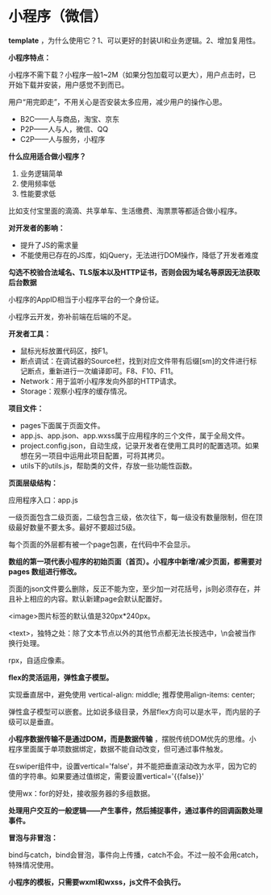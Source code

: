 # 小程序（微信）

**template** ，为什么使用它？1、可以更好的封装UI和业务逻辑。2、增加复用性。

**小程序特点：**

小程序不需下载？小程序一般1~2M（如果分包加载可以更大），用户点击时，已开始下载并安装，用户感觉不到而已。

用户“用完即走”，不用关心是否安装太多应用，减少用户的操作心思。

- B2C——人与商品，淘宝、京东
- P2P——人与人，微信、QQ
- C2P——人与服务，小程序

**什么应用适合做小程序？**

1. 业务逻辑简单
2. 使用频率低
3. 性能要求低

比如支付宝里面的滴滴、共享单车、生活缴费、淘票票等都适合做小程序。

**对开发者的影响：**

- 提升了JS的需求量
- 不能使用已存在的JS库，如jQuery，无法进行DOM操作，降低了开发者难度

**勾选不校验合法域名、TLS版本以及HTTP证书，否则会因为域名等原因无法获取后台数据**

小程序的AppID相当于小程序平台的一个身份证。

小程序云开发，弥补前端在后端的不足。

**开发者工具：**

- 鼠标光标放置代码区，按F1。
- 断点调试：在调试器的Source栏，找到对应文件带有后缀[sm]的文件进行标记断点，重新进行一次编译即可。F8、F10、F11。
- Network：用于监听小程序发向外部的HTTP请求。
- Storage：观察小程序的缓存情况。

**项目文件：**

- pages下面属于页面文件。
- app.js、app.json、app.wxss属于应用程序的三个文件，属于全局文件。
- project.config.json，自动生成，记录开发者在使用工具时的配置选项。如果想在另一项目中运用此项目配置，可将其拷贝。
- utils下的utils.js，帮助类的文件，存放一些功能性函数。

**页面层级结构：**

应用程序入口：app.js

一级页面包含二级页面，二级包含三级，依次往下，每一级没有数量限制，但在顶级最好数量不要太多。最好不要超过5级。

每个页面的外层都有被一个page包裹，在代码中不会显示。

**数组的第一项代表小程序的初始页面（首页）。小程序中新增/减少页面，都需要对 pages 数组进行修改。**

页面的json文件要么删除，反正不能为空，至少加一对花括号，js则必须存在，并且补上相应的内容。默认新建page会默认配置好。

\<image>图片标签的默认值是320px*240px。

\<text>，独特之处：除了文本节点以外的其他节点都无法长按选中，\n会被当作换行处理。

rpx，自适应像素。

**flex的灵活运用，弹性盒子模型。**

实现垂直居中，避免使用  vertical-align: middle; 推荐使用align-items: center;

弹性盒子模型可以嵌套。比如说多级目录，外层flex方向可以是水平，而内层的子级可以是垂直。

**小程序数据传输不是通过DOM，而是数据传输** ，摆脱传统DOM优先的思维。小程序里面属于单项数据绑定，数据不能自动改变，但可通过事件触发。

在swiper组件中，设置vertical='false'，并不能把垂直滚动改为水平，因为它的值的字符串。如果要通过值绑定，需要设置vertical='{{false}}'

使用wx：for的好处，接收服务器的多组数据。

**处理用户交互的一般逻辑——产生事件，然后捕捉事件，通过事件的回调函数处理事件。** 

**冒泡与非冒泡：**

bind与catch，bind会冒泡，事件向上传播，catch不会。不过一般不会用catch，特殊情况使用。

**小程序的模板，只需要wxml和wxss，js文件不会执行。**

